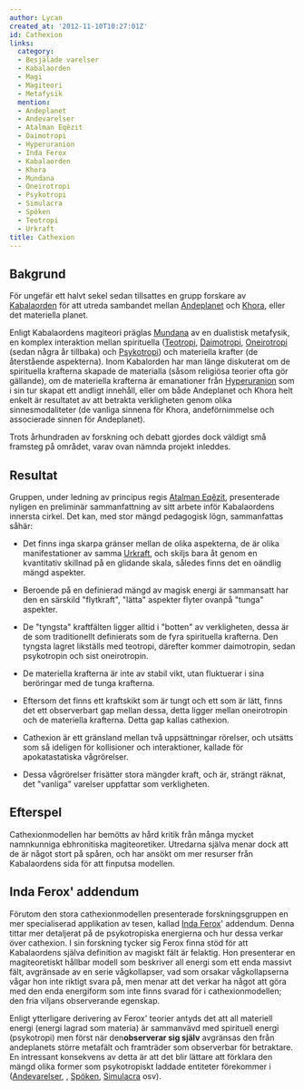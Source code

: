 ```yaml
---
author: Lycan
created_at: '2012-11-10T10:27:01Z'
id: Cathexion
links:
  category:
  - Besjälade varelser
  - Kabalaorden
  - Magi
  - Magiteori
  - Metafysik
  mention:
  - Andeplanet
  - Andevarelser
  - Atalman Eqêzit
  - Daimotropi
  - Hyperuranion
  - Inda Ferox
  - Kabalaorden
  - Khora
  - Mundana
  - Oneirotropi
  - Psykotropi
  - Simulacra
  - Spöken
  - Teotropi
  - Urkraft
title: Cathexion
---
```


Bakgrund
--------

För ungefär ett halvt sekel sedan tillsattes en grupp forskare av [Kabalaorden] för att utreda
sambandet mellan [Andeplanet] och [Khora], eller det materiella planet.

Enligt Kabalaordens magiteori präglas [Mundana] av en dualistisk metafysik, en komplex interaktion
mellan spirituella ([Teotropi], [Daimotropi], [Oneirotropi] (sedan några år tillbaka) och
[Psykotropi]) och materiella krafter (de återstående aspekterna). Inom Kabalorden har man länge
diskuterat om de spirituella krafterna skapade de materialla (såsom religiösa teorier ofta gör
gällande), om de materiella krafterna är emanationer från [Hyperuranion] som i sin tur skapat ett
andligt innehåll, eller om både Andeplanet och Khora helt enkelt är resultatet av att betrakta
verkligheten genom olika sinnesmodaliteter (de vanliga sinnena för Khora, andeförnimmelse och
associerade sinnen för Andeplanet).

Trots århundraden av forskning och debatt gjordes dock väldigt små framsteg på området, varav ovan
nämnda projekt inleddes.

Resultat
--------

Gruppen, under ledning av principus regis [Atalman Eqêzit], presenterade nyligen en preliminär
sammanfattning av sitt arbete inför Kabalaordens innersta cirkel. Det kan, med stor mängd pedagogisk
lögn, sammanfattas såhär:

-   Det finns inga skarpa gränser mellan de olika aspekterna, de är olika manifestationer av samma
    [Urkraft], och skiljs bara åt genom en kvantitativ skillnad på en glidande skala, således finns
    det en oändlig mängd aspekter.

<!-- -->

-   Beroende på en definierad mängd av magisk energi är sammansatt har den en särskild "flytkraft",
    "lätta" aspekter flyter ovanpå "tunga" aspekter.

<!-- -->

-   De "tyngsta" kraftfälten ligger alltid i "botten" av verkligheten, dessa är de som traditionellt
    definierats som de fyra spirituella krafterna. Den tyngsta lagret likställs med teotropi,
    därefter kommer daimotropin, sedan psykotropin och sist oneirotropin.

<!-- -->

-   De materiella krafterna är inte av stabil vikt, utan fluktuerar i sina beröringar med de tunga
    krafterna.

<!-- -->

-   Eftersom det finns ett kraftskikt som är tungt och ett som är lätt, finns det ett observerbart
    gap mellan dessa, detta ligger mellan oneirotropin och de materiella krafterna. Detta gap kallas
    cathexion.

<!-- -->

-   Cathexion är ett gränsland mellan två uppsättningar rörelser, och utsätts som så ideligen för
    kollisioner och interaktioner, kallade för apokatastatiska vågrörelser.

<!-- -->

-   Dessa vågrörelser frisätter stora mängder kraft, och är, strängt räknat, det "vanliga" varelser
    uppfattar som verkligheten.

Efterspel
---------

Cathexionmodellen har bemötts av hård kritik från många mycket namnkunniga ebhronitiska
magiteoretiker. Utredarna själva menar dock att de är något stort på spåren, och har ansökt om mer
resurser från Kabalaordens sida för att finputsa modellen.

Inda Ferox' addendum
--------------------

Förutom den stora cathexionmodellen presenterade forskningsgruppen en mer specialiserad applikation
av tesen, kallad [Inda Ferox]' addendum. Denna tittar mer detaljerat på de psykotropiska energierna
och hur dessa verkar över cathexion. I sin forskning tycker sig Ferox finna stöd för att
Kabalaordens själva definition av magiskt fält är felaktig. Hon presenterar en magiteoretiskt
hållbar modell som beskriver all energi som ett enda massivt fält, avgränsade av en serie
vågkollapser, vad som orsakar vågkollapserna vågar hon inte riktigt svara på, men menar att det
verkar ha något att göra med den enda energiform som inte finns svarad för i cathexionmodellen; den
fria viljans observerande egenskap.

Enligt ytterligare derivering av Ferox' teorier antyds det att all materiell energi (energi lagrad
som materia) är sammanvävd med spirituell energi (psykotropi) men först när den**observerar sig
själv** avgränsas den från andeplanets större metafält och framträder som observerbar för
betraktare. En intressant konsekvens av detta är att det blir lättare att förklara den mängd olika
former som psykotropiskt laddade entiteter förekommer i ([Andevarelser], , [Spöken], [Simulacra]
osv).

  [Kabalaorden]: Kabalaorden
  [Andeplanet]: Andeplanet
  [Khora]: Khora
  [Mundana]: Mundana
  [Teotropi]: Teotropi
  [Daimotropi]: Daimotropi
  [Oneirotropi]: Oneirotropi
  [Psykotropi]: Psykotropi
  [Hyperuranion]: Hyperuranion
  [Atalman Eqêzit]: Atalman_Eqêzit
  [Urkraft]: Urkraft
  [Inda Ferox]: Inda_Ferox
  [Andevarelser]: Andevarelser
  [Spöken]: Spöken
  [Simulacra]: Simulacra